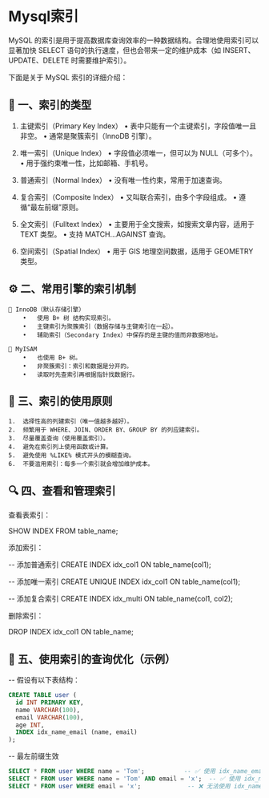 # Mysql索引

MySQL 的索引是用于提高数据库查询效率的一种数据结构。合理地使用索引可以显著加快 SELECT 语句的执行速度，但也会带来一定的维护成本（如 INSERT、UPDATE、DELETE 时需要维护索引）。

下面是关于 MySQL 索引的详细介绍：


## 🧱 一、索引的类型

1. 主键索引（Primary Key Index）
	•	表中只能有一个主键索引，字段值唯一且非空。
	•	通常是聚簇索引（InnoDB 引擎）。

2. 唯一索引（Unique Index）
	•	字段值必须唯一，但可以为 NULL（可多个）。
	•	用于强约束唯一性，比如邮箱、手机号。

3. 普通索引（Normal Index）
	•	没有唯一性约束，常用于加速查询。

4. 复合索引（Composite Index）
	•	又叫联合索引，由多个字段组成。
	•	遵循“最左前缀”原则。

5. 全文索引（Fulltext Index）
	•	主要用于全文搜索，如搜索文章内容，适用于 TEXT 类型。
	•	支持 MATCH…AGAINST 查询。

6. 空间索引（Spatial Index）
	•	用于 GIS 地理空间数据，适用于 GEOMETRY 类型。


## ⚙️ 二、常用引擎的索引机制
```
🔹 InnoDB（默认存储引擎）
	•	使用 B+ 树 结构实现索引。
	•	主键索引为聚簇索引（数据存储与主键索引在一起）。
	•	辅助索引（Secondary Index）中保存的是主键的值而非数据地址。

🔹 MyISAM
	•	也使用 B+ 树。
	•	非聚簇索引：索引和数据是分开的。
	•	读取时先查索引再根据指针找数据行。
```

## 🚀 三、索引的使用原则
	1.	选择性高的列建索引（唯一值越多越好）。
	2.	频繁用于 WHERE、JOIN、ORDER BY、GROUP BY 的列应建索引。
	3.	尽量覆盖查询（使用覆盖索引）。
	4.	避免在索引列上使用函数或计算。
	5.	避免使用 %LIKE% 模式开头的模糊查询。
	6.	不要滥用索引：每多一个索引就会增加维护成本。



## 🔍 四、查看和管理索引

查看表索引：

SHOW INDEX FROM table_name;

添加索引：

-- 添加普通索引
CREATE INDEX idx_col1 ON table_name(col1);

-- 添加唯一索引
CREATE UNIQUE INDEX idx_col1 ON table_name(col1);

-- 添加复合索引
CREATE INDEX idx_multi ON table_name(col1, col2);

删除索引：

DROP INDEX idx_col1 ON table_name;

## 🧠 五、使用索引的查询优化（示例）

-- 假设有以下表结构：
```sql
CREATE TABLE user (
  id INT PRIMARY KEY,
  name VARCHAR(100),
  email VARCHAR(100),
  age INT,
  INDEX idx_name_email (name, email)
);
```
-- 最左前缀生效
```sql
SELECT * FROM user WHERE name = 'Tom';           -- ✅ 使用 idx_name_email
SELECT * FROM user WHERE name = 'Tom' AND email = 'x';  -- ✅ 使用 idx_name_email
SELECT * FROM user WHERE email = 'x';             -- ❌ 无法使用 idx_name_email
```
